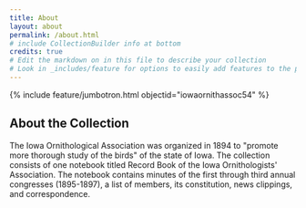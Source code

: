 ```yaml
---
title: About
layout: about
permalink: /about.html
# include CollectionBuilder info at bottom
credits: true
# Edit the markdown on in this file to describe your collection
# Look in _includes/feature for options to easily add features to the page
---
```


{% include feature/jumbotron.html objectid="iowaornithassoc54" %} 

## About the Collection

The Iowa Ornithological Association was organized in 1894 to "promote more thorough study of the birds" of the state of Iowa. The collection consists of one notebook titled Record Book of the Iowa Ornithologists' Association. The notebook contains minutes of the first through third annual congresses (1895-1897), a list of members, its constitution, news clippings, and correspondence.
